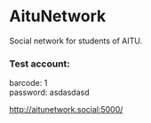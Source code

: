 # AituNetwork

Social network for students of AITU.

### Test account:

barcode: 1<br>
password: asdasdasd

http://aitunetwork.social:5000/
